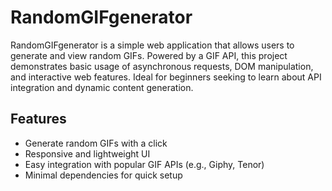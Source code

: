 # RandomGIFgenerator

RandomGIFgenerator is a simple web application that allows users to generate and view random GIFs. Powered by a GIF API, this project demonstrates basic usage of asynchronous requests, DOM manipulation, and interactive web features. Ideal for beginners seeking to learn about API integration and dynamic content generation.

## Features

- Generate random GIFs with a click
- Responsive and lightweight UI
- Easy integration with popular GIF APIs (e.g., Giphy, Tenor)
- Minimal dependencies for quick setup

